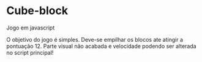 # Cube-block
Jogo em javascript

O objetivo do jogo é simples. Deve-se empilhar os blocos ate atingir a pontuação 12. Parte visual não acabada e velocidade podendo ser alterada no script principal!
